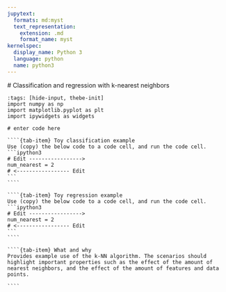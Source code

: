 ```yaml
---
jupytext:
  formats: md:myst
  text_representation:
    extension: .md
    format_name: myst
kernelspec:
  display_name: Python 3
  language: python
  name: python3
---
```

<link rel="stylesheet" href="https://cdnjs.cloudflare.com/ajax/libs/font-awesome/4.7.0/css/font-awesome.css" integrity="sha512-5A8nwdMOWrSz20fDsjczgUidUBR8liPYU+WymTZP1lmY9G6Oc7HlZv156XqnsgNUzTyMefFTcsFH/tnJE/+xBg==" crossorigin="anonymous" />
<script src="https://cdnjs.cloudflare.com/ajax/libs/require.js/2.3.4/require.min.js"></script>
# Classification and regression with k-nearest neighbors

```{code-cell} ipython3
:tags: [hide-input, thebe-init]
import numpy as np
import matplotlib.pyplot as plt
import ipywidgets as widgets
```

```{code-cell} ipython3
# enter code here
```

`````{tab-set}
````{tab-item} Toy classification example
Use (copy) the below code to a code cell, and run the code cell.
```ipython3
# Edit -----------------> 
num_nearest = 2
# <----------------- Edit
```
````

````{tab-item} Toy regression example 
Use (copy) the below code to a code cell, and run the code cell.
```ipython3
# Edit -----------------> 
num_nearest = 2
# <----------------- Edit
```
````

````{tab-item} What and why
Provides example use of the k-NN algorithm. The scenarios should
highlight important properties such as the effect of the amount of 
nearest neighbors, and the effect of the amount of features and data points.

````
`````